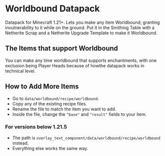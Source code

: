 # Worldbound Datapack
Datapack for Minecraft 1.21+. Lets you make any item Worldbound; granting invulnerability to it while on the ground. Put it in the Smithing Table with a Netherite Scrap and a Netherite Upgrade Template to make it Worldbound.

## The Items that support Worldbound
You can make any time worldbound that supports enchantments, with one exclusion being Player Heads because of howthe datapack works in technical level.

## How to Add More Items

- Go to `data/worldbound/recipe/worldbound`.
- Copy any of the existing recipe files.
- Rename the file to match the item you want to add.
- Inside the file, change the `"base"` and `"result"` fields to your item.

### For versions below 1.21.5
- The path is `overlay_text_component/data/worldbound/recipe/worldbound` instead.
- Everything else works the same way.
